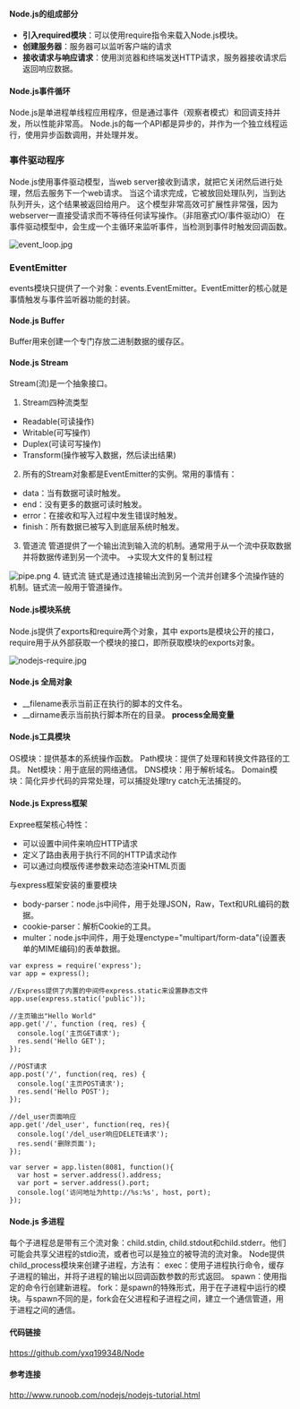#### Node.js的组成部分
* **引入required模块**：可以使用require指令来载入Node.js模块。
* **创建服务器**：服务器可以监听客户端的请求
* **接收请求与响应请求**：使用浏览器和终端发送HTTP请求，服务器接收请求后返回响应数据。

#### Node.js事件循环
Node.js是单进程单线程应用程序，但是通过事件（观察者模式）和回调支持并发，所以性能非常高。
Node.js的每一个API都是异步的，并作为一个独立线程运行，使用异步函数调用，并处理并发。

### 事件驱动程序
Node.js使用事件驱动模型，当web server接收到请求，就把它关闭然后进行处理，然后去服务下一个web请求。
当这个请求完成，它被放回处理队列，当到达队列开头，这个结果被返回给用户。
这个模型非常高效可扩展性非常强，因为webserver一直接受请求而不等待任何读写操作。（非阻塞式IO/事件驱动IO）
在事件驱动模型中，会生成一个主循环来监听事件，当检测到事件时触发回调函数。

![event_loop.jpg](https://upload-images.jianshu.io/upload_images/11297430-26a7038b1f56fbee.jpg?imageMogr2/auto-orient/strip%7CimageView2/2/w/1240)

### EventEmitter
events模块只提供了一个对象：events.EventEmitter。EventEmitter的核心就是事情触发与事件监听器功能的封装。

#### Node.js Buffer
Buffer用来创建一个专门存放二进制数据的缓存区。

#### Node.js Stream
Stream(流)是一个抽象接口。
1. Stream四种流类型
* Readable(可读操作)
* Writable(可写操作)
* Duplex(可读可写操作)
* Transform(操作被写入数据，然后读出结果)
2. 所有的Stream对象都是EventEmitter的实例。常用的事情有：
* data：当有数据可读时触发。
* end：没有更多的数据可读时触发。
* error：在接收和写入过程中发生错误时触发。
* finish：所有数据已被写入到底层系统时触发。
3. 管道流
管道提供了一个输出流到输入流的机制。通常用于从一个流中获取数据并将数据传递到另一个流中。
->实现大文件的复制过程

![pipe.png](https://upload-images.jianshu.io/upload_images/11297430-53fadf3abd3f9f6d.png?imageMogr2/auto-orient/strip%7CimageView2/2/w/1240)
4. 链式流
链式是通过连接输出流到另一个流并创建多个流操作链的机制。链式流一般用于管道操作。

#### Node.js模块系统
Node.js提供了exports和require两个对象，其中 exports是模块公开的接口，require用于从外部获取一个模块的接口，即所获取模块的exports对象。

![nodejs-require.jpg](https://upload-images.jianshu.io/upload_images/11297430-596438035d1350d2.jpg?imageMogr2/auto-orient/strip%7CimageView2/2/w/1240)

#### Node.js 全局对象
* __filename表示当前正在执行的脚本的文件名。
* __dirname表示当前执行脚本所在的目录。
**process全局变量**

#### Node.js工具模块
OS模块：提供基本的系统操作函数。
Path模块：提供了处理和转换文件路径的工具。
Net模块：用于底层的网络通信。
DNS模块：用于解析域名。
Domain模块：简化异步代码的异常处理，可以捕捉处理try catch无法捕捉的。

#### Node.js Express框架
Expree框架核心特性：
 * 可以设置中间件来响应HTTP请求
 * 定义了路由表用于执行不同的HTTP请求动作
 * 可以通过向模版传递参数来动态渲染HTML页面

与express框架安装的重要模块
* body-parser：node.js中间件，用于处理JSON，Raw，Text和URL编码的数据。
* cookie-parser：解析Cookie的工具。
* multer：node.js中间件，用于处理enctype="multipart/form-data"(设置表单的MIME编码)的表单数据。
````
var express = require('express');
var app = express();

//Express提供了内置的中间件express.static来设置静态文件
app.use(express.static('public'));

//主页输出"Hello World"
app.get('/', function (req, res) {
  console.log('主页GET请求');
  res.send('Hello GET');
});

//POST请求
app.post('/', function(req, res) {
  console.log('主页POST请求');
  res.send('Hello POST');
});

//del_user页面响应
app.get('/del_user', function(req, res){
  console.log('/del_user响应DELETE请求');
  res.send('删除页面');
});

var server = app.listen(8081, function(){
  var host = server.address().address;
  var port = server.address().port;
  console.log('访问地址为http://%s:%s', host, port);
});
````
#### Node.js 多进程
每个子进程总是带有三个流对象：child.stdin, child.stdout和child.stderr。他们可能会共享父进程的stdio流，或者也可以是独立的被导流的流对象。
Node提供child_process模块来创建子进程，方法有：
  exec：使用子进程执行命令，缓存子进程的输出，并将子进程的输出以回调函数参数的形式返回。
  spawn：使用指定的命令行创建新进程。
  fork：是spawn的特殊形式，用于在子进程中运行的模块。与spawn不同的是，fork会在父进程和子进程之间，建立一个通信管道，用于进程之间的通信。

#### 代码链接
https://github.com/yxq199348/Node

#### 参考连接
http://www.runoob.com/nodejs/nodejs-tutorial.html
